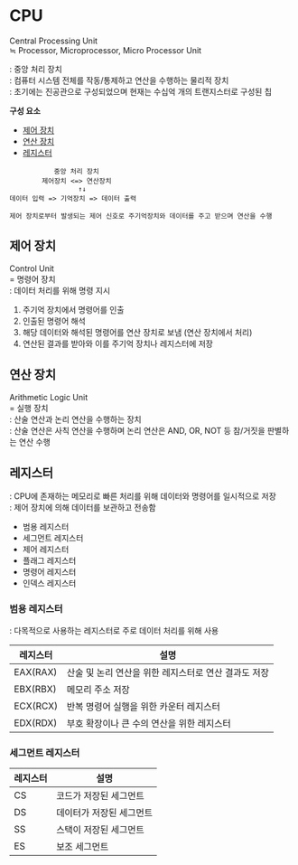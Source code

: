# CPU
Central Processing Unit  
≒ Processor, Microprocessor, Micro Processor Unit

: 중앙 처리 장치  
: 컴퓨터 시스템 전체를 작동/통제하고 연산을 수행하는 물리적 장치  
: 초기에는 진공관으로 구성되었으며 현재는 수십억 개의 트랜지스터로 구성된 칩  

**구성 요소**   
- [제어 장치](#제어-장치)
- [연산 장치](#연산-장치)
- [레지스터](#레지스터)

```
           중앙 처리 장치    
        제어장치 <=> 연산장치
                 ↑↓
데이터 입력 => 기억장치 => 데이터 출력

제어 장치로부터 발생되는 제어 신호로 주기억장치와 데이터를 주고 받으며 연산을 수행 
```



## 제어 장치
Control Unit  
= 명령어 장치  
: 데이터 처리를 위해 명령 지시  

1. 주기억 장치에서 명령어를 인출
2. 인출된 명령어 해석
3. 해당 데이터와 해석된 명령어를 연산 장치로 보냄 (연산 장치에서 처리)
4. 연산된 결과를 받아와 이를 주기억 장치나 레지스터에 저장



## 연산 장치
Arithmetic Logic Unit  
= 실행 장치  
: 산술 연산과 논리 연산을 수행하는 장치  
: 산술 연산은 사칙 연산을 수행하며 논리 연산은 AND, OR, NOT 등 참/거짓을 판별하는 연산 수행  



## 레지스터
: CPU에 존재하는 메모리로 빠른 처리를 위해 데이터와 명령어를 일시적으로 저장  
: 제어 장치에 의해 데이터를 보관하고 전송함

- 범용 레지스터
- 세그먼트 레지스터
- 제어 레지스터
- 플래그 레지스터
- 명령어 레지스터  
- 인덱스 레지스터



### 범용 레지스터
: 다목적으로 사용하는 레지스터로 주로 데이터 처리를 위해 사용

레지스터 | 설명
---|---
EAX(RAX) | 산술 및 논리 연산을 위한 레지스터로 연산 결과도 저장
EBX(RBX) | 메모리 주소 저장   
ECX(RCX) | 반복 명령어 실행을 위한 카운터 레지스터
EDX(RDX) | 부호 확장이나 큰 수의 연산을 위한 레지스터



### 세그먼트 레지스터

레지스터 | 설명
---|---
CS  | 코드가 저장된 세그먼트
DS  | 데이터가 저장된 세그먼트
SS  | 스택이 저장된 세그먼트
ES  | 보조 세그먼트